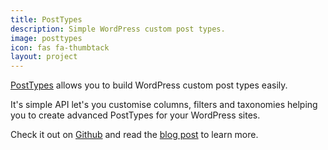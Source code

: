 ```yaml
---
title: PostTypes
description: Simple WordPress custom post types.
image: posttypes
icon: fas fa-thumbtack
layout: project
---
```


[PostTypes](https://github.com/jjgrainger/PostTypes) allows you to build WordPress custom post types easily.

It's simple API let's you customise columns, filters and taxonomies helping you to create advanced PostTypes for your WordPress sites.

Check it out on [Github](https://github.com/jjgrainger/PostTypes) and read the [blog post](/2016/10/02/introducing-posttypes/) to learn more.
